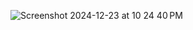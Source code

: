 

![Screenshot 2024-12-23 at 10 24 40 PM](https://github.com/user-attachments/assets/dd64c41a-3894-45c5-9879-94ab256af735)
